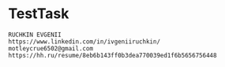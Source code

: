 # TestTask
 
```
RUCHKIN EVGENII
https://www.linkedin.com/in/ivgeniiruchkin/
motleycrue6502@gmail.com
https://hh.ru/resume/8eb6b143ff0b3dea770039ed1f6b5656756448
```





